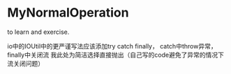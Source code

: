 # MyNormalOperation
to learn and exercise.

io中的IOUtil中的更严谨写法应该添加try catch finally， catch中throw异常，finally中关闭流
我此处为简洁选择直接抛出（自己写的code避免了异常的情况下流关闭问题）
